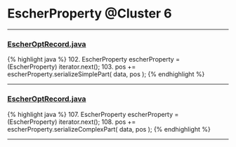 # EscherProperty @Cluster 6

***

### [EscherOptRecord.java](https://searchcode.com/codesearch/view/15642604/)
{% highlight java %}
102. EscherProperty escherProperty = (EscherProperty) iterator.next();
103. pos += escherProperty.serializeSimplePart( data, pos );
{% endhighlight %}

***

### [EscherOptRecord.java](https://searchcode.com/codesearch/view/15642604/)
{% highlight java %}
107. EscherProperty escherProperty = (EscherProperty) iterator.next();
108. pos += escherProperty.serializeComplexPart( data, pos );
{% endhighlight %}

***

